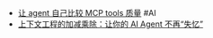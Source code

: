 - [让 agent 自己比较 MCP tools 质量](https://xxchan.me/ai/2025/09/28/tool-eval.html) #AI
- [上下文工程的加减乘除：让你的 AI Agent 不再“失忆”](https://x.com/zhanghaili0610/status/1972250882197827994)